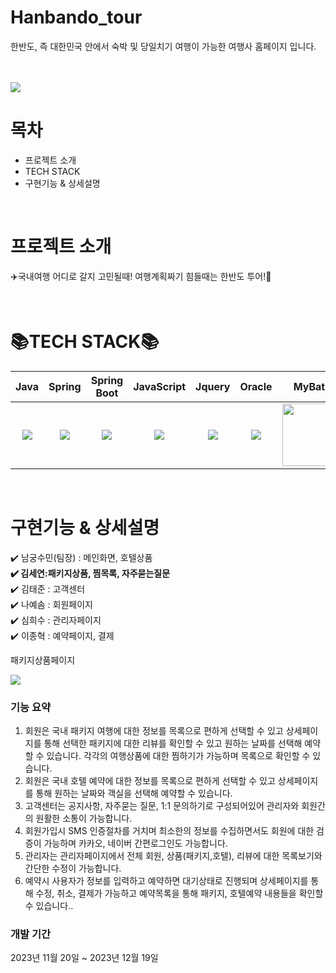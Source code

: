 <h1>Hanbando_tour</h1> 

<p>한반도, 즉 대한민국 안에서 숙박 및 당일치기 여행이 가능한 여행사 홈페이지 입니다.</p><br><br>

<img src="[https://img1.daumcdn.net/thumb/R1280x0/?scode=mtistory2&fname=https%3A%2F%2Fblog.kakaocdn.net%2Fdn%2FQi3lz%2FbtsFCyIXspB%2FztOPctu8jIAWsTMipA8BX1%2Fimg.png](https://img1.daumcdn.net/thumb/R1280x0/?scode=mtistory2&fname=https%3A%2F%2Fblog.kakaocdn.net%2Fdn%2FGH1k0%2FbtsFz8rg4LG%2FpYKXLROjxHLbXq2EQpyNKK%2Fimg.png)">


<h1>목차</h1>
<ul>
 <li>프로젝트 소개</li>
 <li>TECH STACK</li>
 <li>구현기능 & 상세설명</li>
</ul><br>

<h1>프로젝트 소개</h1>
<p>✈️국내여행 어디로 갈지 고민될때! 여행계획짜기 힘들때는 한반도 투어!🚅</p><br>

<h1>📚TECH STACK📚</h1>
<table>
<thead>
<tr>
<th align="center">Java</th>
<th align="center">Spring</th>
<th align="center">Spring Boot</th>
<th align="center">JavaScript</th>
<th align="center">Jquery</th>
<th align="center">Oracle</th>
<th align="center">MyBatis</th>
<th align="center">Apatch Tomcat</th>
<th align="center">HTML</th>
<th align="center">CSS</th>
</tr>
</thead>
<tbody>
<tr>
<td align="center"><a target="_blank" rel="noopener noreferrer nofollow" href="https://camo.githubusercontent.com/3853a9816bcc095cddc2bbc186ef09fc761889dbb6b0c76b62c7cb17f310c061/68747470733a2f2f696d672e736869656c64732e696f2f62616467652f4a4156412d3030373339363f7374796c653d666f722d7468652d6261646765266c6f676f3d6a617661266c6f676f436f6c6f723d7768697465"><img src="https://camo.githubusercontent.com/3853a9816bcc095cddc2bbc186ef09fc761889dbb6b0c76b62c7cb17f310c061/68747470733a2f2f696d672e736869656c64732e696f2f62616467652f4a4156412d3030373339363f7374796c653d666f722d7468652d6261646765266c6f676f3d6a617661266c6f676f436f6c6f723d7768697465" data-canonical-src="https://img.shields.io/badge/JAVA-007396?style=for-the-badge&amp;logo=java&amp;logoColor=white" style="max-width: 100%;"></a></td>
<td align="center"><a target="_blank" rel="noopener noreferrer nofollow" href="https://camo.githubusercontent.com/6a6a85d19cab8142db590f61939fb8f765f8ce1b7e0a000b657ef712a8eb5c6c/68747470733a2f2f696d672e736869656c64732e696f2f62616467652f537072696e672d3644423333463f7374796c653d666f722d7468652d6261646765266c6f676f3d537072696e67266c6f676f436f6c6f723d7768697465"><img src="https://camo.githubusercontent.com/6a6a85d19cab8142db590f61939fb8f765f8ce1b7e0a000b657ef712a8eb5c6c/68747470733a2f2f696d672e736869656c64732e696f2f62616467652f537072696e672d3644423333463f7374796c653d666f722d7468652d6261646765266c6f676f3d537072696e67266c6f676f436f6c6f723d7768697465" data-canonical-src="https://img.shields.io/badge/Spring-6DB33F?style=for-the-badge&amp;logo=Spring&amp;logoColor=white" style="max-width: 100%;"></a></td>
<td align="center"><a target="_blank" rel="noopener noreferrer nofollow" href="https://camo.githubusercontent.com/04066302efe2e1fbbd185940820d8a14236506132cab17068133242044977e77/68747470733a2f2f696d672e736869656c64732e696f2f62616467652f537072696e6720426f6f742d3644423333463f7374796c653d666f722d7468652d6261646765266c6f676f3d537072696e6720426f6f74266c6f676f436f6c6f723d79656c6c6f77"><img src="https://camo.githubusercontent.com/04066302efe2e1fbbd185940820d8a14236506132cab17068133242044977e77/68747470733a2f2f696d672e736869656c64732e696f2f62616467652f537072696e6720426f6f742d3644423333463f7374796c653d666f722d7468652d6261646765266c6f676f3d537072696e6720426f6f74266c6f676f436f6c6f723d79656c6c6f77" data-canonical-src="https://img.shields.io/badge/Spring Boot-6DB33F?style=for-the-badge&amp;logo=Spring Boot&amp;logoColor=yellow" style="max-width: 100%;"></a></td>
<td align="center"><a target="_blank" rel="noopener noreferrer nofollow" href="https://camo.githubusercontent.com/835ac33106b566924b6984fd422f9ce2ec7f07bf98906ee2f515034b1808c572/68747470733a2f2f696d672e736869656c64732e696f2f62616467652f6a6176617363726970742d4637444631453f7374796c653d666f722d7468652d6261646765266c6f676f3d6a617661736372697074266c6f676f436f6c6f723d626c61636b"><img src="https://camo.githubusercontent.com/835ac33106b566924b6984fd422f9ce2ec7f07bf98906ee2f515034b1808c572/68747470733a2f2f696d672e736869656c64732e696f2f62616467652f6a6176617363726970742d4637444631453f7374796c653d666f722d7468652d6261646765266c6f676f3d6a617661736372697074266c6f676f436f6c6f723d626c61636b" data-canonical-src="https://img.shields.io/badge/javascript-F7DF1E?style=for-the-badge&amp;logo=javascript&amp;logoColor=black" style="max-width: 100%;"></a></td>
<td align="center"><a target="_blank" rel="noopener noreferrer nofollow" href="https://camo.githubusercontent.com/46f1085c8c6ab706dcf920c1eb11ee984970811ebc574b33b7f3d126442260a5/68747470733a2f2f696d672e736869656c64732e696f2f62616467652f6a71756572792d3037363941443f7374796c653d666f722d7468652d6261646765266c6f676f3d6a7175657279266c6f676f436f6c6f723d7768697465"><img src="https://camo.githubusercontent.com/46f1085c8c6ab706dcf920c1eb11ee984970811ebc574b33b7f3d126442260a5/68747470733a2f2f696d672e736869656c64732e696f2f62616467652f6a71756572792d3037363941443f7374796c653d666f722d7468652d6261646765266c6f676f3d6a7175657279266c6f676f436f6c6f723d7768697465" data-canonical-src="https://img.shields.io/badge/jquery-0769AD?style=for-the-badge&amp;logo=jquery&amp;logoColor=white" style="max-width: 100%;"></a></td>
<td align="center"><a target="_blank" rel="noopener noreferrer nofollow" href="https://camo.githubusercontent.com/d61eb16e74c265915596a84a51d5b50229367ad16915ca42da51f1a021bb3750/68747470733a2f2f696d672e736869656c64732e696f2f62616467652f6d7973716c2d3434373941313f7374796c653d666f722d7468652d6261646765266c6f676f3d6d7973716c266c6f676f436f6c6f723d7768697465"><img <img src="https://img.shields.io/badge/oracle-F80000?style=flat-square&logo=oracle&logoColor=white"></a></td>
<td align="center"><a target="_blank" rel="noopener noreferrer nofollow" href="https://user-images.githubusercontent.com/101095613/211190135-eaa67f49-8db8-4dee-8e26-aa855c28134b.png"><img src="https://user-images.githubusercontent.com/101095613/211190135-eaa67f49-8db8-4dee-8e26-aa855c28134b.png" width="100px" style="max-width: 100%;"></a></td>
<td align="center"><a target="_blank" rel="noopener noreferrer nofollow" href="https://camo.githubusercontent.com/01ba213297f4896bdda99eae016a6b9893e2ace57009485c29d6892b712b1770/68747470733a2f2f696d672e736869656c64732e696f2f62616467652f61706163686520746f6d6361742d4638444337353f7374796c653d666f722d7468652d6261646765266c6f676f3d617061636865746f6d636174266c6f676f436f6c6f723d7768697465"><img src="https://camo.githubusercontent.com/01ba213297f4896bdda99eae016a6b9893e2ace57009485c29d6892b712b1770/68747470733a2f2f696d672e736869656c64732e696f2f62616467652f61706163686520746f6d6361742d4638444337353f7374796c653d666f722d7468652d6261646765266c6f676f3d617061636865746f6d636174266c6f676f436f6c6f723d7768697465" data-canonical-src="https://img.shields.io/badge/apache tomcat-F8DC75?style=for-the-badge&amp;logo=apachetomcat&amp;logoColor=white" style="max-width: 100%;"></a></td>
<td align="center"><a target="_blank" rel="noopener noreferrer nofollow" href="https://camo.githubusercontent.com/14d3cf38b5f77d23035e326a4c8709d6f771f08a554b8e30136a640084a08056/68747470733a2f2f696d672e736869656c64732e696f2f62616467652f68746d6c2d4533344632363f7374796c653d666f722d7468652d6261646765266c6f676f3d68746d6c35266c6f676f436f6c6f723d7768697465"><img src="https://camo.githubusercontent.com/14d3cf38b5f77d23035e326a4c8709d6f771f08a554b8e30136a640084a08056/68747470733a2f2f696d672e736869656c64732e696f2f62616467652f68746d6c2d4533344632363f7374796c653d666f722d7468652d6261646765266c6f676f3d68746d6c35266c6f676f436f6c6f723d7768697465" data-canonical-src="https://img.shields.io/badge/html-E34F26?style=for-the-badge&amp;logo=html5&amp;logoColor=white" style="max-width: 100%;"></a></td>
<td align="center"><a target="_blank" rel="noopener noreferrer nofollow" href="https://camo.githubusercontent.com/f432d617c378401551c4ba1fa6670f2e4e4ec6676cf3b8370096f3f8b66554ee/68747470733a2f2f696d672e736869656c64732e696f2f62616467652f6373732d3135373242363f7374796c653d666f722d7468652d6261646765266c6f676f3d63737333266c6f676f436f6c6f723d7768697465"><img src="https://camo.githubusercontent.com/f432d617c378401551c4ba1fa6670f2e4e4ec6676cf3b8370096f3f8b66554ee/68747470733a2f2f696d672e736869656c64732e696f2f62616467652f6373732d3135373242363f7374796c653d666f722d7468652d6261646765266c6f676f3d63737333266c6f676f436f6c6f723d7768697465" data-canonical-src="https://img.shields.io/badge/css-1572B6?style=for-the-badge&amp;logo=css3&amp;logoColor=white" style="max-width: 100%;"></a></td>
</tr>
</tbody>
</table><br>

<h1>구현기능 & 상세설명</h1>
✔️ 남궁수민(팀장) : 메인화면, 호텔상품<br>
<border><strong>✔️ 김세연:패키지상품, 찜목록, 자주묻는질문</strong></border><br>
✔️ 김태준 : 고객센터<br>
✔️ 나예솜 : 회원페이지<br>
✔️ 심희수 : 관리자페이지<br>
✔️ 이종혁 : 예약페이지, 결제<br>

<p>패키지상품페이지</p>
<img src="https://blog.kakaocdn.net/dn/bgM6XF/btsFCZGriwH/KoTaXKD1EizShDbbkCSbIK/img.gif">

### 기능 요약
1. 회원은 국내 패키지 여행에 대한 정보를 목록으로 편하게 선택할 수 있고 상세페이지를 통해 선택한 패키지에 대한 리뷰를 확인할 수 있고 원하는 날짜를 선택해 예약할 수 있습니다. 각각의 여행상품에 대한 찜하기가 가능하며 목록으로 확인할 수 있습니다.
2. 회원은 국내 호텔 예약에 대한 정보를 목록으로 편하게 선택할 수 있고 상세페이지를 통해 원하는 날짜와 객실을 선택해 예약할 수 있습니다. 
3. 고객센터는 공지사항, 자주묻는 질문, 1:1 문의하기로 구성되어있어 관리자와 회원간의 원활한 소통이 가능합니다.
4. 회원가입시 SMS 인증절차를 거치며 최소한의 정보를 수집하면서도 회원에 대한 검증이 가능하며 카카오, 네이버 간편로그인도 가능합니다.
5. 관리자는 관리자페이지에서 전체 회원, 상품(패키지,호텔), 리뷰에 대한 목록보기와 간단한 수정이 가능합니다.
6. 예약시 사용자가 정보를 입력하고 예약하면 대기상태로 진행되며 상세페이지를 통해 수정, 취소, 결제가 가능하고 예약목록을 통해 패키지, 호텔예약 내용들을 확인할 수 있습니다..

### 개발 기간
2023년 11월 20일 ~ 2023년 12월 19일  


